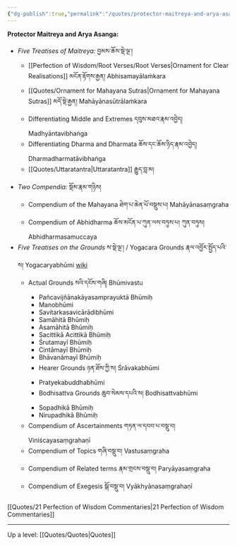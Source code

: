 ```yaml
---
{"dg-publish":true,"permalink":"/quotes/protector-maitreya-and-arya-asanga/"}
---
```


**Protector Maitreya and Arya Asanga:**
- *Five Treatises of Maitreya:* བྱམས་ཆོས་སྡེ་ལྔ་།
	- [[Perfection of Wisdom/Root Verses/Root Verses\|Ornament for Clear Realisations]] མངོན་རྟོགས་རྒྱན། Abhisamayālaṁkara
	- [[Quotes/Ornament for Mahayana Sutras\|Ornament for Mahayana Sutras]] མདོ་སྡེ་རྒྱན། Mahāyānasūtrālaṁkara
	- Differentiating Middle and Extremes དབུས་མཐའ་རྣམ་འབྱེད། Madhyāntavibhaṅga
	- Differentiating Dharma and Dharmata ཆོས་དང་ཆོས་ཉིད་རྣམ་འབྱེད། Dharmadharmatāvibhaṅga
	- [[Quotes/Uttaratantra\|Uttaratantra]] རྒྱུད་བླ་མ།
- *Two Compendia:* སྡོམ་རྣམ་གཉིས།
	- Compendium of the Mahayana ཐེག་པ་ཆེན་པོ་བསྡུས་པ། Mahāyānasaṃgraha
	- Compendium of Abhidharma ཆོས་མངོན་པ་ཀུན་ལས་བཏུས་པ། ཀུན་བཏུས། Abhidharmasamuccaya
- *Five Treatises on the Grounds* ས་སྡེ་ལྔ་། / Yogacara Grounds རྣལ་འབྱོར་སྤྱོད་པའི་ས། Yogacaryabhūmi [wiki](https://en.m.wikipedia.org/wiki/Yog%C4%81c%C4%81rabh%C5%ABmi-%C5%9A%C4%81stra)
	- Actual Grounds སའི་དངོས་གཞི། Bhūmivastu
		- Pañcavijñānakāyasamprayuktā Bhūmiḥ
		- Manobhūmi
		- Savitarkasavicārādibhūmi
		- Samāhitā Bhūmiḥ
		- Asamāhitā Bhūmiḥ
		- Sacittikā Acittikā Bhūmiḥ
		- Śrutamayī Bhūmiḥ
		- Cintāmayī Bhūmiḥ
		- Bhāvanāmayī Bhūmiḥ
		- Hearer Grounds ཉན་ཐོས་ཀྱི་ས། Śrāvakabhūmi
		- Pratyekabuddhabhūmi
		- Bodhisattva Grounds ཆུབ་སེམས་དཔའི་ས། Bodhisattvabhūmi
		- Sopadhikā Bhūmiḥ
		- Nirupadhikā Bhūmiḥ
	- Compendium of Ascertainments གཏན་ལ་དབབ་པ་བསྡུ་བ། Viniścayasaṃgrahaṇī
	- Compendium of Topics གཞི་བསྡུ་བ། Vastusaṃgraha
	- Compendium of Related terms རྣམ་གྲངས་བསྡུ་བ། Paryāyasaṃgraha
	- Compendium of Exegesis སྒོ་བསྡུ་བ། Vyākhyānasaṃgrahaṇī

[[Quotes/21 Perfection of Wisdom Commentaries\|21 Perfection of Wisdom Commentaries]]


---
Up a level: [[Quotes/Quotes\|Quotes]]